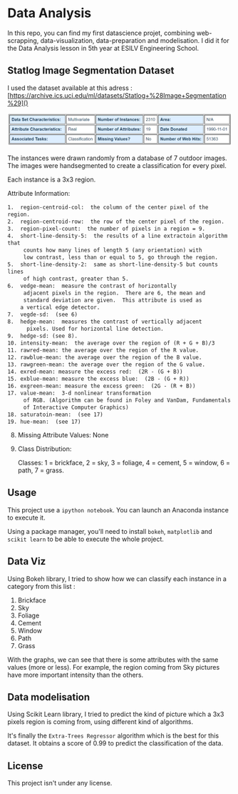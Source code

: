 # Data Analysis

In this repo, you can find my first datascience projet, combining web-scrapping, data-visualization, data-preparation and modelisation. I did it for the Data Analysis lesson in 5th year at ESILV Engineering School.

## Statlog Image Segmentation Dataset

I used the dataset available at this adress :
[https://archive.ics.uci.edu/ml/datasets/Statlog+%28Image+Segmentation%29]()

![Dataset characteristics](dataset_charac.png "Dataset characteristics")

The instances were drawn randomly from a database of 7 outdoor 
images.  The images were handsegmented to create a classification
for every pixel.  

Each instance is a 3x3 region.

Attribute Information:

    1.  region-centroid-col:  the column of the center pixel of the region.
    2.  region-centroid-row:  the row of the center pixel of the region.
    3.  region-pixel-count:  the number of pixels in a region = 9.
    4.  short-line-density-5:  the results of a line extractoin algorithm that 
         counts how many lines of length 5 (any orientation) with
         low contrast, less than or equal to 5, go through the region.
    5.  short-line-density-2:  same as short-line-density-5 but counts lines
         of high contrast, greater than 5.
    6.  vedge-mean:  measure the contrast of horizontally
         adjacent pixels in the region.  There are 6, the mean and 
         standard deviation are given.  This attribute is used as
        a vertical edge detector.
    7.  vegde-sd:  (see 6)
    8.  hedge-mean:  measures the contrast of vertically adjacent
          pixels. Used for horizontal line detection. 
    9.  hedge-sd: (see 8).
    10. intensity-mean:  the average over the region of (R + G + B)/3
    11. rawred-mean: the average over the region of the R value.
    12. rawblue-mean: the average over the region of the B value.
    13. rawgreen-mean: the average over the region of the G value.
    14. exred-mean: measure the excess red:  (2R - (G + B))
    15. exblue-mean: measure the excess blue:  (2B - (G + R))
    16. exgreen-mean: measure the excess green:  (2G - (R + B))
    17. value-mean:  3-d nonlinear transformation
         of RGB. (Algorithm can be found in Foley and VanDam, Fundamentals
         of Interactive Computer Graphics)
    18. saturatoin-mean:  (see 17)
    19. hue-mean:  (see 17)

8. Missing Attribute Values: None

9. Class Distribution: 

   Classes: 1 = brickface, 
	    2 = sky, 
	    3 = foliage, 
	    4 = cement, 
	    5 = window, 
	    6 = path, 
	    7 = grass.


## Usage

This project use a `ipython notebook`. You can launch an Anaconda instance to execute it. 

Using a package manager, you'll need to install `bokeh`, `matplotlib` and `scikit learn` to be able to execute the whole project.


## Data Viz

Using Bokeh library, I tried to show how we can classify each instance in a category from this list :
1. Brickface
2. Sky
3. Foliage
4. Cement
5. Window
6. Path
7. Grass

With the graphs, we can see that there is some attributes with the same values (more or less). For example, the region coming from Sky pictures have more important intensity than the others.

## Data modelisation

Using Scikit Learn library, I tried to predict the kind of picture which a 3x3 pixels region is coming from, using different kind of algorithms. 

It's finally the `Extra-Trees Regressor` algorithm which is the best for this dataset. It obtains a score of 0.99 to predict the classification of the data.

## License
This project isn't under any license. 